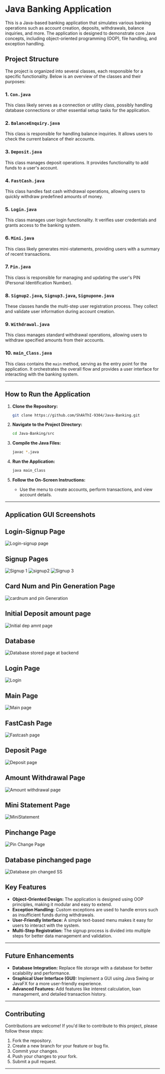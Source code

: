 # Java Banking Application

This is a Java-based banking application that simulates various banking operations such as account creation, deposits, withdrawals, balance inquiries, and more. The application is designed to demonstrate core Java concepts, including object-oriented programming (OOP), file handling, and exception handling.

## Project Structure

The project is organized into several classes, each responsible for a specific functionality. Below is an overview of the classes and their purposes:

### 1. `Con.java`
This class likely serves as a connection or utility class, possibly handling database connections or other essential setup tasks for the application.

### 2. `BalanceEnquiry.java`
This class is responsible for handling balance inquiries. It allows users to check the current balance of their accounts.

### 3. `Deposit.java`
This class manages deposit operations. It provides functionality to add funds to a user's account.

### 4. `FastCash.java`
This class handles fast cash withdrawal operations, allowing users to quickly withdraw predefined amounts of money.

### 5. `Login.java`
This class manages user login functionality. It verifies user credentials and grants access to the banking system.

### 6. `Mini.java`
This class likely generates mini-statements, providing users with a summary of recent transactions.

### 7. `Pin.java`
This class is responsible for managing and updating the user's PIN (Personal Identification Number).

### 8. `Signup2.java`, `Signup3.java`, `Signupone.java`
These classes handle the multi-step user registration process. They collect and validate user information during account creation.

### 9. `Withdrawal.java`
This class manages standard withdrawal operations, allowing users to withdraw specified amounts from their accounts.

### 10. `main_Class.java`
This class contains the `main` method, serving as the entry point for the application. It orchestrates the overall flow and provides a user interface for interacting with the banking system.

---

## How to Run the Application

1. **Clone the Repository:**
   ```bash
   git clone https://github.com/ShAkThI-9304/Java-Banking.git
   ```

2. **Navigate to the Project Directory:**
   ```bash
   cd Java-Banking/src
   ```

3. **Compile the Java Files:**
   ```bash
   javac *.java
   ```

4. **Run the Application:**
   ```bash
   java main_Class
   ```

5. **Follow the On-Screen Instructions:**
   - Use the menu to create accounts, perform transactions, and view account details.

---


## Application GUI Screenshots


## Login-Signup Page
![Login-signup page](https://github.com/user-attachments/assets/f0d0b301-db30-44e8-8bb0-c13e05bdeafb)

## Signup Pages
![Signup 1](https://github.com/user-attachments/assets/69b46431-5b6a-412b-8ff5-981b4e851090)
![signup2](https://github.com/user-attachments/assets/b5a53c40-4610-46b0-9c99-41b6cfd8ce3a)
![Signup 3](https://github.com/user-attachments/assets/660326e7-c752-4f18-a4ab-f73a7f7562e4)

## Card Num and Pin Generation Page
![cardnum and pin Generation](https://github.com/user-attachments/assets/bb3d985d-7213-4614-adf1-1c00866076f4)

## Initial Deposit amount page

![Initial dep amnt page](https://github.com/user-attachments/assets/5982589f-fdee-4f79-93d8-2964072a0656)

## Database 

![Database stored page at backend](https://github.com/user-attachments/assets/5ce479c9-f92f-40ae-9fc1-7b1c2f2fc00e)

## Login Page
![Login](https://github.com/user-attachments/assets/773da2eb-e599-4acf-8da1-1ed39400774c)

## Main Page
![Main page](https://github.com/user-attachments/assets/5c68ff01-b438-4e73-a89e-ece5e4d7b365)

## FastCash Page
![Fastcash page](https://github.com/user-attachments/assets/e90f2afe-5cfe-4c3c-bceb-d325ec7c130b)

## Deposit Page
![Deposit page](https://github.com/user-attachments/assets/d178a78f-5175-41a7-93b6-16dcec139eb3)

## Amount Withdrawal Page
![Amount withdrawal page](https://github.com/user-attachments/assets/746ec981-f515-49e9-94b5-0498ecc97a77)

## Mini Statement Page
![MiniStatement](https://github.com/user-attachments/assets/8d4f1c0b-17f3-470f-a635-1596676cbe91)

## Pinchange Page
![Pin Change Page](https://github.com/user-attachments/assets/e8da0f34-2a48-454f-a18f-62b66630927a)


## Database pinchanged page
![Database pin changed SS](https://github.com/user-attachments/assets/92b6fa66-4dfa-4901-ab44-93ddd11f78e0)




## Key Features

- **Object-Oriented Design:** The application is designed using OOP principles, making it modular and easy to extend.
- **Exception Handling:** Custom exceptions are used to handle errors such as insufficient funds during withdrawals.
- **User-Friendly Interface:** A simple text-based menu makes it easy for users to interact with the system.
- **Multi-Step Registration:** The signup process is divided into multiple steps for better data management and validation.

---

## Future Enhancements

- **Database Integration:** Replace file storage with a database for better scalability and performance.
- **Graphical User Interface (GUI):** Implement a GUI using Java Swing or JavaFX for a more user-friendly experience.
- **Advanced Features:** Add features like interest calculation, loan management, and detailed transaction history.

---

## Contributing

Contributions are welcome! If you'd like to contribute to this project, please follow these steps:

1. Fork the repository.
2. Create a new branch for your feature or bug fix.
3. Commit your changes.
4. Push your changes to your fork.
5. Submit a pull request.

---


